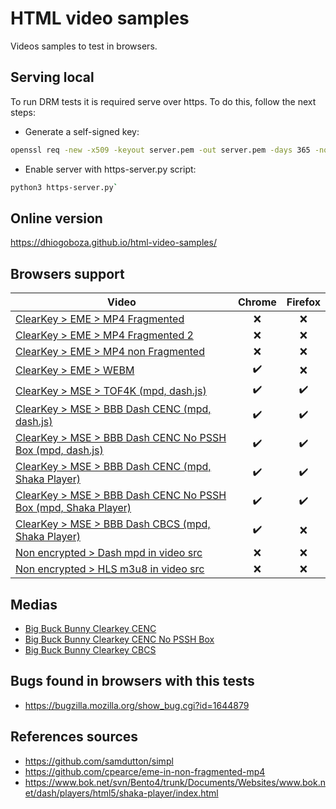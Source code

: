 # HTML video samples
Videos samples to test in browsers.

## Serving local
To run DRM tests it is required serve over https. To do this, follow the next steps:

- Generate a self-signed key:
```bash
openssl req -new -x509 -keyout server.pem -out server.pem -days 365 -nodes
```

- Enable server with https-server.py script:
```bash
python3 https-server.py`
```

## Online version
https://dhiogoboza.github.io/html-video-samples/

## Browsers support

| Video  | Chrome | Firefox |
| ------------- | :---: | :---: |
| [ClearKey > EME > MP4 Fragmented](https://dhiogoboza.github.io/html-video-samples/clearkey/eme/mp4_fragmented.html) | ❌ | ❌ |
| [ClearKey > EME > MP4 Fragmented 2](https://dhiogoboza.github.io/html-video-samples/clearkey/eme/mp4_fragmented_2.html) | ❌ | ❌ |
| [ClearKey > EME > MP4 non Fragmented](https://dhiogoboza.github.io/html-video-samples/clearkey/eme/mp4_non_fragmented.html) |❌ | ❌ |
| [ClearKey > EME > WEBM](https://dhiogoboza.github.io/html-video-samples/clearkey/eme/webm.html) | ✔️ | ❌ |
| [ClearKey > MSE > TOF4K (mpd, dash.js)](https://dhiogoboza.github.io/html-video-samples/clearkey/mse/tof4k_dashjs.html) | ✔️ | ✔️ |
| [ClearKey > MSE > BBB Dash CENC (mpd, dash.js)](https://dhiogoboza.github.io/html-video-samples/clearkey/mse/bbb_cenc_dashjs.html) | ✔️ | ✔️ |
| [ClearKey > MSE > BBB Dash CENC No PSSH Box (mpd, dash.js)](https://dhiogoboza.github.io/html-video-samples/clearkey/mse/bbb_cenc_no_psshbox_dashjs.html) | ✔️ | ✔️ |
| [ClearKey > MSE > BBB Dash CENC (mpd, Shaka Player)](https://dhiogoboza.github.io/html-video-samples/clearkey/mse/bbb_cenc_shaka.html) | ✔️ | ✔️ |
| [ClearKey > MSE > BBB Dash CENC No PSSH Box (mpd, Shaka Player)](https://dhiogoboza.github.io/html-video-samples/clearkey/mse/bbb_cenc_no_psshbox_shaka.html) | ✔️ | ✔️ |
| [ClearKey > MSE > BBB Dash CBCS (mpd, Shaka Player)](https://dhiogoboza.github.io/html-video-samples/clearkey/mse/bbb_cbcs_shaka.html) | ✔️ | ❌ |
| [Non encrypted > Dash mpd in video src](https://dhiogoboza.github.io/html-video-samples/plain/mpd_native.html) | ❌ | ❌ |
| [Non encrypted > HLS m3u8 in video src](https://dhiogoboza.github.io/html-video-samples/plain/m3u8_native.html) | ❌ | ❌ |

## Medias
- [Big Buck Bunny Clearkey CENC](video/big-buck-bunny-clearkey-cenc/README.md)
- [Big Buck Bunny Clearkey CENC No PSSH Box](video/big-buck-bunny-clearkey-cenc-no-psshbox/README.md)
- [Big Buck Bunny Clearkey CBCS](video/big-buck-bunny-clearkey-cbcs/README.md)

## Bugs found in browsers with this tests
- https://bugzilla.mozilla.org/show_bug.cgi?id=1644879

## References sources
- https://github.com/samdutton/simpl
- https://github.com/cpearce/eme-in-non-fragmented-mp4
- https://www.bok.net/svn/Bento4/trunk/Documents/Websites/www.bok.net/dash/players/html5/shaka-player/index.html
